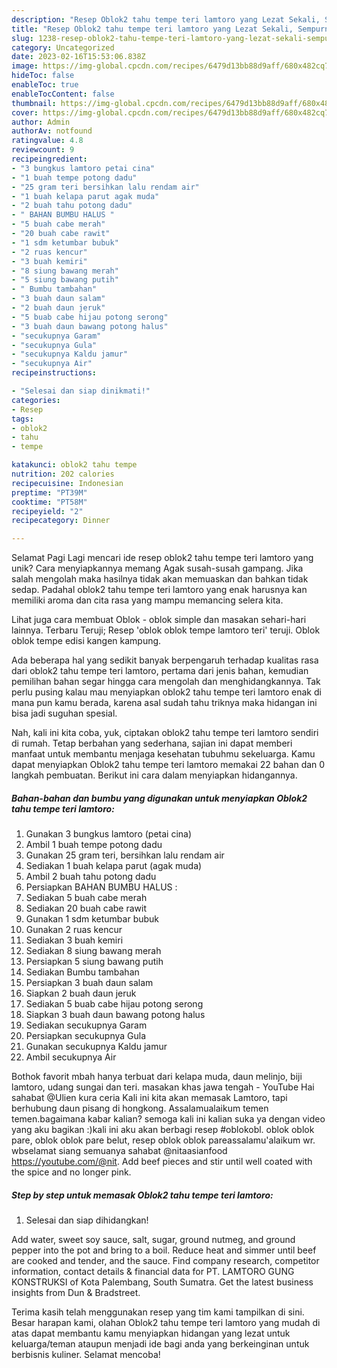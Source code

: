 ```yaml
---
description: "Resep Oblok2 tahu tempe teri lamtoro yang Lezat Sekali, Sempurna"
title: "Resep Oblok2 tahu tempe teri lamtoro yang Lezat Sekali, Sempurna"
slug: 1238-resep-oblok2-tahu-tempe-teri-lamtoro-yang-lezat-sekali-sempurna
category: Uncategorized
date: 2023-02-16T15:53:06.838Z
image: https://img-global.cpcdn.com/recipes/6479d13bb88d9aff/680x482cq70/oblok2-tahu-tempe-teri-lamtoro-foto-resep-utama.jpg
hideToc: false
enableToc: true
enableTocContent: false
thumbnail: https://img-global.cpcdn.com/recipes/6479d13bb88d9aff/680x482cq70/oblok2-tahu-tempe-teri-lamtoro-foto-resep-utama.jpg
cover: https://img-global.cpcdn.com/recipes/6479d13bb88d9aff/680x482cq70/oblok2-tahu-tempe-teri-lamtoro-foto-resep-utama.jpg
author: Admin
authorAv: notfound
ratingvalue: 4.8
reviewcount: 9
recipeingredient:
- "3 bungkus lamtoro petai cina"
- "1 buah tempe potong dadu"
- "25 gram teri bersihkan lalu rendam air"
- "1 buah kelapa parut agak muda"
- "2 buah tahu potong dadu"
- " BAHAN BUMBU HALUS "
- "5 buah cabe merah"
- "20 buah cabe rawit"
- "1 sdm ketumbar bubuk"
- "2 ruas kencur"
- "3 buah kemiri"
- "8 siung bawang merah"
- "5 siung bawang putih"
- " Bumbu tambahan"
- "3 buah daun salam"
- "2 buah daun jeruk"
- "5 buab cabe hijau potong serong"
- "3 buah daun bawang potong halus"
- "secukupnya Garam"
- "secukupnya Gula"
- "secukupnya Kaldu jamur"
- "secukupnya Air"
recipeinstructions:

- "Selesai dan siap dinikmati!"
categories:
- Resep
tags:
- oblok2
- tahu
- tempe

katakunci: oblok2 tahu tempe 
nutrition: 202 calories
recipecuisine: Indonesian
preptime: "PT39M"
cooktime: "PT58M"
recipeyield: "2"
recipecategory: Dinner

---
```



Selamat Pagi Lagi mencari ide resep oblok2 tahu tempe teri lamtoro yang unik? Cara menyiapkannya memang Agak susah-susah gampang. Jika salah mengolah maka hasilnya tidak akan memuaskan dan bahkan tidak sedap. Padahal oblok2 tahu tempe teri lamtoro yang enak harusnya kan memiliki aroma dan cita rasa yang mampu memancing selera kita.


Lihat juga cara membuat Oblok - oblok simple dan masakan sehari-hari lainnya. Terbaru Teruji; Resep &#39;oblok oblok tempe lamtoro teri&#39; teruji. Oblok oblok tempe edisi kangen kampung.

Ada beberapa hal yang sedikit banyak berpengaruh terhadap kualitas rasa dari oblok2 tahu tempe teri lamtoro, pertama dari jenis bahan, kemudian pemilihan bahan segar hingga cara mengolah dan menghidangkannya. Tak perlu pusing kalau mau menyiapkan oblok2 tahu tempe teri lamtoro enak di mana pun kamu berada, karena asal sudah tahu triknya maka hidangan ini bisa jadi suguhan spesial.


Nah, kali ini kita coba, yuk, ciptakan oblok2 tahu tempe teri lamtoro sendiri di rumah. Tetap berbahan yang sederhana, sajian ini dapat memberi manfaat untuk membantu menjaga kesehatan tubuhmu sekeluarga. Kamu dapat menyiapkan Oblok2 tahu tempe teri lamtoro memakai 22 bahan dan 0 langkah pembuatan. Berikut ini cara dalam menyiapkan hidangannya.

<!--inarticleads1-->

##### Bahan-bahan dan bumbu yang digunakan untuk menyiapkan Oblok2 tahu tempe teri lamtoro:

1. Gunakan 3 bungkus lamtoro (petai cina)
1. Ambil 1 buah tempe potong dadu
1. Gunakan 25 gram teri, bersihkan lalu rendam air
1. Sediakan 1 buah kelapa parut (agak muda)
1. Ambil 2 buah tahu potong dadu
1. Persiapkan  BAHAN BUMBU HALUS :
1. Sediakan 5 buah cabe merah
1. Sediakan 20 buah cabe rawit
1. Gunakan 1 sdm ketumbar bubuk
1. Gunakan 2 ruas kencur
1. Sediakan 3 buah kemiri
1. Sediakan 8 siung bawang merah
1. Persiapkan 5 siung bawang putih
1. Sediakan  Bumbu tambahan
1. Persiapkan 3 buah daun salam
1. Siapkan 2 buah daun jeruk
1. Sediakan 5 buab cabe hijau potong serong
1. Siapkan 3 buah daun bawang potong halus
1. Sediakan secukupnya Garam
1. Persiapkan secukupnya Gula
1. Gunakan secukupnya Kaldu jamur
1. Ambil secukupnya Air


Bothok favorit mbah hanya terbuat dari kelapa muda, daun melinjo, biji lamtoro, udang sungai dan teri. masakan khas jawa tengah - YouTube Hai sahabat @Ulien kura ceria Kali ini kita akan memasak Lamtoro, tapi berhubung daun pisang di hongkong. Assalamualaikum temen temen.bagaimana kabar kalian? semoga kali ini kalian suka ya dengan video yang aku bagikan :)kali ini aku akan berbagi resep #oblokobl. oblok oblok pare, oblok oblok pare belut, resep oblok oblok pareassalamu&#39;alaikum wr. wbselamat siang semuanya sahabat @nitaasianfood https://youtube.com/@nit. Add beef pieces and stir until well coated with the spice and no longer pink. 

<!--inarticleads2-->

##### Step by step untuk memasak Oblok2 tahu tempe teri lamtoro:


1. Selesai dan siap dihidangkan!

Add water, sweet soy sauce, salt, sugar, ground nutmeg, and ground pepper into the pot and bring to a boil. Reduce heat and simmer until beef are cooked and tender, and the sauce. Find company research, competitor information, contact details &amp; financial data for PT. LAMTORO GUNG KONSTRUKSI of Kota Palembang, South Sumatra. Get the latest business insights from Dun &amp; Bradstreet. 

Terima kasih telah menggunakan resep yang tim kami tampilkan di sini. Besar harapan kami, olahan Oblok2 tahu tempe teri lamtoro yang mudah di atas dapat membantu kamu menyiapkan hidangan yang lezat untuk keluarga/teman ataupun menjadi ide bagi anda yang berkeinginan untuk berbisnis kuliner. Selamat mencoba!
